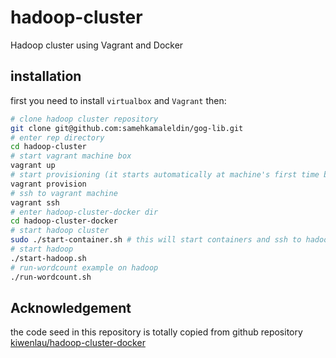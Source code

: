 # hadoop-cluster
Hadoop cluster using Vagrant and Docker

## installation
first you need to install `virtualbox` and `Vagrant` then:
``` bash
# clone hadoop cluster repository
git clone git@github.com:samehkamaleldin/gog-lib.git
# enter rep directory
cd hadoop-cluster
# start vagrant machine box
vagrant up
# start provisioning (it starts automatically at machine's first time boot)
vagrant provision
# ssh to vagrant machine
vagrant ssh
# enter hadoop-cluster-docker dir
cd hadoop-cluster-docker
# start hadoop cluster
sudo ./start-container.sh # this will start containers and ssh to hadoop env
# start hadoop
./start-hadoop.sh
# run-wordcount example on hadoop
./run-wordcount.sh
```
## Acknowledgement
the code seed in this repository is totally copied from github repository [kiwenlau/hadoop-cluster-docker](https://github.com/kiwenlau/hadoop-cluster-docker)
